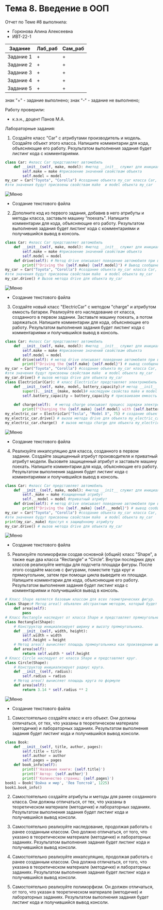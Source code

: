 # Тема 8. Введение в ООП
Отчет по Теме #8 выполнила:
- Горюнова Алина Алексеевна
- ИВТ-22-1

| Задание | Лаб_раб | Сам_раб|
| ------ | ------ | ------|
| Задание 1 | + | + |
| Задание 2 | + | + |
| Задание 3 | + | + |
| Задание 4 | + | + |
| Задание 5 | + | + |


знак "+" - задание выполнено; знак "-" - задание не выполнено;

Работу проверили:
- к.э.н., доцент Панов М.А.


Лабораторные задания:	

1) Создайте класс "Car" с атрибутами производитель и модель. Создайте объект этого класса. Напишите комментарии для кода, объясняющие его работу. Результатом выполнения задания будет листинг кода с комментариями.

```python
class Car: #класс Car представляет автомобиль
    def __init__(self, make, model): #метод __init__ служит для инициализации объекта
        self.make = make #присвоение значений свойствам объекта
        self.model = model
my_car = Car("Toyota", "Corolla") #создание объекта my_car класса Car, передавая параметры "Toyota" и  "Corolla"
#эти значения будут присвоены свойствам make  и model объекта my_car
```
![Меню]()
- Создание текстового файла


2) Дополните код из первого задания, добавив в него атрибуты и методы класса, заставьте машину “поехать". Напишите комментарии для кода, объясняющие его работу. Результатом выполнения задания будет листинг кода с комментариями и получившийся вывод в консоль.

```python
class Car: #класс Car представляет автомобиль
    def __init__(self, make, model): #метод __init__ служит для инициализации объекта
        self.make = make #присвоение значений свойствам объекта
        self.model = model
    def drive(self): # Метод drive описывает поведение автомобиля при вождении
        print(f"Driving the {self.make} {self.model}") # Вывод сообщения о том, какая машина управляется
my_car = Car("Toyota", "Corolla") #создание объекта my_car класса Car, передавая параметры "Toyota" и  "Corolla"
#эти значения будут присвоены свойствам make  и model объекта my_car
my_car.drive() # Вызов метода drive для объекта my_car
```
![Меню]()
- Создание текстового файла

3) Создайте новый класс "ElectricCar" с методом "charge" и атрибутом емкость батареи. Реализуйте его наследование от класса, созданного в первом задании. Заставьте машину поехать, а потом заряжаться.
Напишите комментарии для кода, объясняющие его работу. Результатом выполнения задания будет листинг кода с комментариями и получившийся вывод в консоль.
```python
class Car: #класс Car представляет автомобиль
    def __init__(self, make, model): #метод __init__ служит для инициализации объекта
        self.make = make #присвоение значений свойствам объекта
        self.model = model
    def drive(self): # метод drive описывает поведение автомобиля при вождении
        print(f"Driving the {self.make} {self.model}") # вывод сообщения о том, какая машина управляется
my_car = Car("Toyota", "Corolla") #создание объекта my_car класса Car, передавая параметры "Toyota" и  "Corolla"
#эти значения будут присвоены свойствам make  и model объекта my_car
my_car.drive() # вызов метода drive для объекта my_car
class ElectricCar(Car): # класс ElectricCar представляет электромобиль
    def __init__(self, make, model, battery_capacity):# метод __init__ служит для инициализации объекта
        super().__init__(make, model)# наследуем свойства make и model от родительского класса Car
        self.battery_capacity = battery_capacity # присваиваем емкость аккумулятора свойству battery_capacity
        
    def charge(self):  # метод charge описывает процесс зарядки электромобиля
        print(f"Charging the {self.make} {self.model} with {self.battery_capacity} kWh")# вывод сообщения о процессе зарядки 
my_electric_car = ElectricCar("Tesla", "Model X", 75) # создание объекта my_electric_car класса ElectricCar с параметрами "Tesla", "Model X" и 75
my_electric_car.drive() # вызов метода drive для объекта my_electric_car
my_electric_car.charge()  # вызов метода charge для объекта my_electric_car
```
![Меню]()
- Создание текстового файла


4) Реализуйте инкапсуляцию для класса, созданного в первом задании. Создайте защищенный атрибут производителя и приватный атрибут модели. Вызовите защищенный атрибут и заставьте машину поехать. Напишите комментарии для кода, объясняющие его работу.
Результатом выполнения задания будет листинг кода с комментариями и получившийся вывод в консоль.

```python
class Car: #класс Car представляет автомобиль
    def __init__(self, make, model): #метод __init__ служит для инициализации объекта
        self._make = make #защищенный атрибут
        self.__model = model #приватный атрибут
    def drive(self): # метод drive описывает поведение автомобиля при вождении
        print(f"Driving the {self._make} {self.__model}") # вывод сообщения о том, какая машина управляется
my_car = Car("Toyota", "Corolla") #создание объекта my_car класса Car, передавая параметры "Toyota" и  "Corolla"
#эти значения будут присвоены свойствам make  и model объекта my_car
print(my_car._make) #доступ к защищённому атрибуту
my_car.drive() # вызов метода drive для объекта my_car
```
![Меню]()
- Создание текстового файла


5) Реализуйте полиморфизм создав основной (общий) класс "Shape", а также еще два класса "Rectangle” и “Circle”. Внутри последних двух классов реализуйте методы для подсчета площади фигуры. После этого создайте массив с фигурами, поместите туда круг и прямоугольник, затем при помощи цикла выведите их площади. Напишите комментарии для кода, объясняющие его работу. Результатом выполнения задания будет листинг кода с комментариями и получившийся вывод в консоль.

```python
# Класс Shape является базовым классом для всех геометрических фигур.
class Shape:# Метод area() объявлен абстрактным методом, который будет переопределен в дочерних классах.
    def area(self):
        pass
# Класс Rectangle наследует от класса Shape и представляет прямоугольник.
class Rectangle(Shape):
    # Конструктор инициализирует ширину и высоту прямоугольника.
    def __init__(self, width, height):
        self.width = width
        self.height = height
    # Метод area() вычисляет площадь прямоугольника как произведение ширины на высоту.
    def area(self):
        return self.width * self.height
# Класс Circle наследует от класса Shape и представляет круг.
class Circle(Shape):
    # Конструктор инициализирует радиус круга.
    def __init__(self, radius):
        self.radius = radius
    # Метод area() вычисляет площадь круга по формуле 
    def area(self):
        return 3.14 * self.radius ** 2
```
![Меню]()
- Создание текстового файла


1) Самостоятельно создайте класс и его объект. Они должны
отличаться, от тех, что указаны в теоретическом материале (методичке) и лабораторных заданиях. Результатом выполнения задания будет листинг кода и получившийся вывод консоли.

```python
class Book:
    def __init__(self, title, author, pages):
        self.title = title
        self.author = author
        self.pages = pages
    def book_info(self):
        print(f'Название книги: {self.title}')
        print(f'Автор: {self.author}')
        print(f'Количество страниц: {self.pages}')
book1 = Book('Война и мир', 'Лев Толстой', 1225)
book1.book_info()
```

2) Самостоятельно создайте атрибуты и методы для ранее созданного класса. Они должны отличаться, от тех, что указаны в теоретическом материале (методичке) и лабораторных заданиях. Результатом выполнения задания будет листинг кода и получившийся вывод консоли.

3) Самостоятельно реализуйте наследование, продолжая работать с ранее созданным классом. Оно должно отличаться, от того, что указано в теоретическом материале (методичке) и лабораторных заданиях. Результатом выполнения задания будет листинг кода и получившийся вывод консоли.

4) Самостоятельно реализуйте инкапсуляцию, продолжая работать с ранее созданным классом. Она должна отличаться, от того, что указана в теоретическом материале (методичке) и лабораторных заданиях. Результатом выполнения задания будет листинг кода и получившийся вывод консоли.
5) Самостоятельно реализуйте полиморфизм. Он должен отличаться, от того, что указан в теоретическом материале (методичке) и лабораторных заданиях. Результатом выполнения задания будет листинг кода и получившийся вывод консоли.
